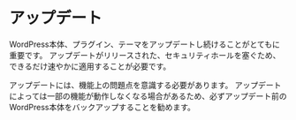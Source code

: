 
# アップデート

WordPress本体、プラグイン、テーマをアップデートし続けることがとてもに重要です。
アップデートがリリースされた、セキュリティホールを塞ぐため、できるだけ速やかに適用することが必要です。

アップデートには、機能上の問題点を意識する必要があります。
アップデートによっては一部の機能が動作しなくなる場合があるため、必ずアップデート前のWordPress本体をバックアップすることを勧めます。

